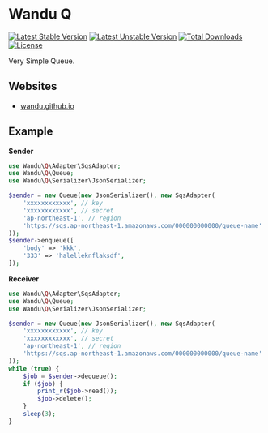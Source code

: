 Wandu Q
===

[![Latest Stable Version](https://poser.pugx.org/wandu/q/v/stable.svg)](https://packagist.org/packages/wandu/q)
[![Latest Unstable Version](https://poser.pugx.org/wandu/q/v/unstable.svg)](https://packagist.org/packages/wandu/q)
[![Total Downloads](https://poser.pugx.org/wandu/q/downloads.svg)](https://packagist.org/packages/wandu/q)
[![License](https://poser.pugx.org/wandu/q/license.svg)](https://packagist.org/packages/wandu/q)

Very Simple Queue.

## Websites

- [wandu.github.io](https://wandu.github.io)

## Example

**Sender**

```php
use Wandu\Q\Adapter\SqsAdapter;
use Wandu\Q\Queue;
use Wandu\Q\Serializer\JsonSerializer;

$sender = new Queue(new JsonSerializer(), new SqsAdapter(
    'xxxxxxxxxxxx', // key
    'xxxxxxxxxxxx', // secret
    'ap-northeast-1', // region
    'https://sqs.ap-northeast-1.amazonaws.com/000000000000/queue-name' // queue url
));
$sender->enqueue([
    'body' => 'kkk',
    '333' => 'halelleknflaksdf',
]);
```

**Receiver**

```php
use Wandu\Q\Adapter\SqsAdapter;
use Wandu\Q\Queue;
use Wandu\Q\Serializer\JsonSerializer;

$sender = new Queue(new JsonSerializer(), new SqsAdapter(
    'xxxxxxxxxxxx', // key
    'xxxxxxxxxxxx', // secret
    'ap-northeast-1', // region
    'https://sqs.ap-northeast-1.amazonaws.com/000000000000/queue-name' // queue url
));
while (true) {
    $job = $sender->dequeue();
    if ($job) {
        print_r($job->read());
        $job->delete();
    }
    sleep(3);
}
```

